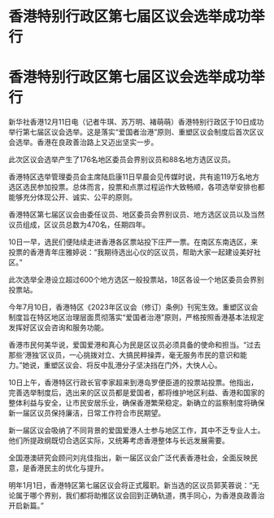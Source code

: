 # 香港特别行政区第七届区议会选举成功举行

# 香港特别行政区第七届区议会选举成功举行

新华社香港12月11日电（记者牛琪、苏万明、褚萌萌）香港特别行政区于10日成功举行第七届区议会选举。这是落实“爱国者治港”原则、重塑区议会制度后首次区议会选举。香港在良政善治路上又迈出坚实一步。

此次区议会选举产生了176名地区委员会界别议员和88名地方选区议员。

香港特区选举管理委员会主席陆启康11日早晨会见传媒时说，共有逾119万名地方选区选民参加投票。总体而言，投票和点票过程运作大致畅顺，各项选举安排也都能够充分体现公开、诚实、公平的原则。

香港特区第七届区议会由委任议员、地区委员会界别议员、地方选区议员以及当然议员组成，区议员总数为470名，任期四年。

10日一早，选民们便陆续走进香港各区票站投下庄严一票。在南区东南选区，来投票的香港青年庄雅婷说：“我期待选出心仪的区议员，帮助大家一起建设美好社区。”

此次选举全港设立超过600个地方选区一般投票站，18区各设一个地区委员会界别投票站。

今年7月10日，香港特区《2023年区议会（修订）条例》刊宪生效。重塑区议会制度旨在特区地区治理层面贯彻落实“爱国者治港”原则，严格按照香港基本法规定发挥好区议会咨询和服务功能。

香港市民何美华说，爱国爱港和真心为民是区议员必须具备的使命和担当。“过去那些‘港独’区议员，一心挑拨对立、大搞民粹操弄，毫无服务市民的意识和能力。”她说，重塑区议会、将反中乱港分子坚决挡在门外，大快人心。

10日上午，香港特区行政长官李家超来到港岛罗便臣道的投票站投票。他指出，完善选举制度后，选出来的区议员都是爱国者，都将维护地区利益、香港和国家的整体利益与安全，让市民安居乐业，确保香港繁荣稳定。新确立的监察制度将确保新一届区议员保持廉洁，日常工作符合市民期望。

新一届区议会吸纳了不同背景的爱国爱港人士参与地区工作，其中不乏专业人士。他们所提政纲既切合选区实际，又统筹考虑香港整体与长远发展需要。

全国港澳研究会顾问刘兆佳指出，新一届区议会广泛代表香港社会，全面反映民意，是香港民主的优化与提升。

明年1月1日，香港特区第七届区议会将正式履职。新当选的区议员郭芙蓉说：“无论属于哪个界别，我们都将助推区议会回到正确轨道，携手同心，为香港良政善治开启新篇。”

